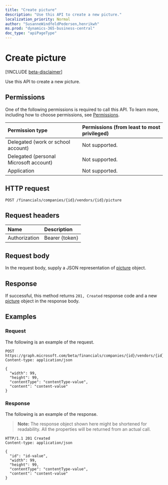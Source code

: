 ```yaml
---
title: "Create picture"
description: "Use this API to create a new picture."
localization_priority: Normal
author: "SusanneWindfeldPedersen,henrikwh"
ms.prod: "dynamics-365-business-central"
doc_type: "apiPageType"
---
```


# Create picture

[!INCLUDE [beta-disclaimer](../../includes/beta-disclaimer.md)]

Use this API to create a new picture.

## Permissions

One of the following permissions is required to call this API. To learn more, including how to choose permissions, see [Permissions](/graph/permissions-reference).

| Permission type                        | Permissions (from least to most privileged) |
|:---------------------------------------|:--------------------------------------------|
| Delegated (work or school account)     | Not supported. |
| Delegated (personal Microsoft account) | Not supported. |
| Application                            | Not supported. |

## HTTP request

<!-- { "blockType": "ignored" } -->

```http
POST /financials/companies/{id}/vendors/{id}/picture
```

## Request headers

| Name          | Description   |
|:--------------|:--------------|
| Authorization | Bearer {token} |

## Request body

In the request body, supply a JSON representation of [picture](../resources/picture.md) object.

## Response

If successful, this method returns `201, Created` response code and a new [picture](../resources/dynamics-picture.md) object in the response body.

## Examples

### Request

The following is an example of the request.
<!-- {
  "blockType": "request",
  "name": "create_picture_from_vendor"
}-->

```http
POST https://graph.microsoft.com/beta/financials/companies/{id}/vendors/{id}/picture
Content-type: application/json

{
  "width": 99,
  "height": 99,
  "contentType": "contentType-value",
  "content": "content-value"
}
```

### Response

The following is an example of the response.

> **Note:** The response object shown here might be shortened for readability. All the properties will be returned from an actual call.

<!-- {
  "blockType": "response",
  "truncated": true,
  "@odata.type": "microsoft.graph.picture"
} -->

```http
HTTP/1.1 201 Created
Content-type: application/json

{
  "id": "id-value",
  "width": 99,
  "height": 99,
  "contentType": "contentType-value",
  "content": "content-value"
}
```

<!-- uuid: 16cd6b66-4b1a-43a1-adaf-3a886856ed98
2019-02-04 14:57:30 UTC -->
<!-- {
  "type": "#page.annotation",
  "description": "Create picture",
  "keywords": "",
  "section": "documentation",
  "tocPath": ""
}-->
